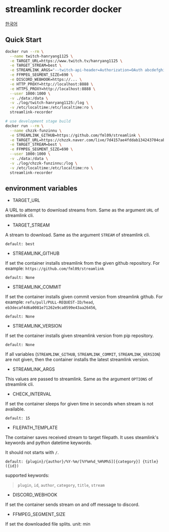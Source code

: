 # streamlink recorder docker

[한국어](./readme.ko.md)

## Quick Start

```bash
docker run --rm \
  --name twitch-hanryang1125 \
  -e TARGET_URL=https://www.twitch.tv/hanryang1125 \
  -e TARGET_STREAM=best \
  -e STREAMLINK_ARGS="--twitch-api-header=Authorization=OAuth abcdefghijklmnopqrstuvwxyz0123" \
  -e FFMPEG_SEGMENT_SIZE=690 \
  -e DISCORD_WEBHOOK=https://... \
  -e HTTP_PROXY=http://localhost:8888 \
  -e HTTPS_PROXY=http://localhost:8888 \
  --user 1000:1000 \
  -v ./data:/data \
  -v ./log/twitch-hanryang1125:/log \
  -v /etc/localtime:/etc/localtime:ro \
  streamlink-recorder
```

```bash
# use development stage build
docker run --rm \
  --name chzzk-funzinnu \
  -e STREAMLINK_GITHUB=https://github.com/fml09/streamlink \
  -e TARGET_URL=https://chzzk.naver.com/live/7d4157ae4fddab134243704cab847f23 \
  -e TARGET_STREAM=best \
  -e FFMPEG_SEGMENT_SIZE=690 \
  --user 1000:1000 \
  -v ./data:/data \
  -v ./log/chzzk-funzinnu:/log \
  -v /etc/localtime:/etc/localtime:ro \
  streamlink-recorder
```

## environment variables

- TARGET_URL

A URL to attempt to download streams from. Same as the argument `URL` of streamlink cli.

- TARGET_STREAM

A stream to download. Same as the argument `STREAM` of streamlink cli.

`default: best`

- STREAMLINK_GITHUB

If set the container installs streamlink from the given github repository. For example: `https://github.com/fml09/streamlink`

`default: None`

- STREAMLINK_COMMIT

If set the container installs given commit version from streamlink github. For example: `refs/pull/PULL-REQUEST-ID/head`, `eb3decaf4d6a0081e71262e9ca0599e43aa26456`,

`default: None`

- STREAMLINK_VERSION

If set the container installs given streamlink version from pip repository.

`default: None`

If all variables (`STREAMLINK_GITHUB`, `STREAMLINK_COMMIT`, `STREAMLINK_VERSION`) are not given, then the container installs the latest streamlink version.

- STREAMLINK_ARGS

This values are passed to streamlink. Same as the argument `OPTIONS` of streamlink cli.

- CHECK_INTERVAL

If set the container sleeps for given time in seconds when stream is not available.

`default: 15`

- FILEPATH_TEMPLATE

The container saves received stream to target filepath. It uses steamlink's keywords and python datetime keywords.

It should not starts with `/`.

`default: {plugin}/{author}/%Y-%m/[%Y%m%d_%H%M%S][{category}] {title} ({id})`

supported keywords:

> `plugin`, `id`, `author`, `category`, `title`, `stream`

- DISCORD_WEBHOOK

If set the container sends stream on and off message to discord.

- FFMPEG_SEGMENT_SIZE

If set the downloaded file splits. unit: min
